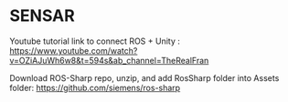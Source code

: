 # SENSAR

Youtube tutorial link to connect ROS + Unity : https://www.youtube.com/watch?v=OZiAJuWh6w8&t=594s&ab_channel=TheRealFran

Download ROS-Sharp repo, unzip, and add RosSharp folder into Assets folder: https://github.com/siemens/ros-sharp 
